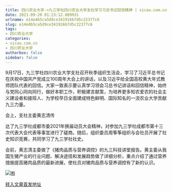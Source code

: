 ```yaml
---
title: 四川农业大学->九三学社四川农业大学支社学习习总书记回信精神 | sicau.com.cn
date: 2021-09-20 01:23:12.889931
urlname: e14e4b5ca5d9ce341916b7d5c22377c6
slug: e14e4b5ca5d9ce341916b7d5c22377c6
tags: 
- 四川农业大学
categories:
- sicau.com.cn
- 四川农业大学
authorbox: false
sidebar: false
---
```

9月17日，九三学社四川农业大学支社召开秋季组织生活会，学习了习近平总书记在庆祝中国共产党成立100周年大会上的讲话，以及习近平给全国高校黄大年式教师团队代表的回信。大家一致表示要认真学习领会习总书记讲话和回信精神，始终与党同心同向同行，做好本职工作，积极建言献策，为培养更多知农爱农的社会主义建设者和接班人、为学校早日全面建成特色鲜明、国际知名的一流农业大学贡献九三力量。

会上，支社主委黄志清传
<!--more-->
达了九三学社成都市委2021年换届动员大会精神，对参加九三学社成都市第十三次代表大会代表等事宜进行了磋商。随后，组织委员周筝筝组织与会社员开展了社史知识竞赛，共同学习了九三学社社史。

会前，黄志清主委做了《猪肉品质与营养调控》的九三科技讲堂报告。黄主委从我国生猪产业的行业问题、解决途径和发展趋势做了详细分析，重点介绍了通过营养措施提高猪肉品质的最新进展，使社员对猪肉品质与营养调控有了新的认识。

![图](https://news.sicau.edu.cn/__local/F/45/7F/33F071371315E746AE8454D50B7_B4559037_25B28.jpg)

[转入文章首发地址](https://news.sicau.edu.cn/info/1078/64541.htm)
